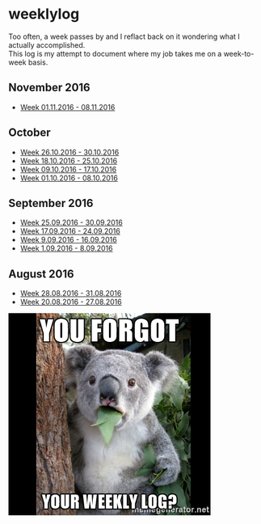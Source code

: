 # weeklylog
Too often, a week passes by and I reflact back on it wondering what I actually accomplished.
<br />This log is my attempt to document where my job takes me on a week-to-week basis.


## November 2016
- [Week 01.11.2016 - 08.11.2016](https://github.com/eyaltrabelsi/weeklylog/tree/master/data/2016/November/weeklog-01.11.2016_to_08.11.2016.md) 

## October
- [Week 26.10.2016 - 30.10.2016](https://github.com/eyaltrabelsi/weeklylog/tree/master/data/2016/October/weeklog-26.10.2016_to_31.10.2016.md)
- [Week 18.10.2016 - 25.10.2016](https://github.com/eyaltrabelsi/weeklylog/tree/master/data/2016/October/weeklog-18.10.2016_to_25.10.2016.md)
- [Week 09.10.2016 - 17.10.2016](https://github.com/eyaltrabelsi/weeklylog/tree/master/data/2016/October/weeklog-09.10.2016_to_17.10.2016.md) 
- [Week 01.10.2016 - 08.10.2016](https://github.com/eyaltrabelsi/weeklylog/tree/master/data/2016/October/weeklog-01.10.2016_to_08.10.2016.md) 

## September 2016
- [Week 25.09.2016 - 30.09.2016](https://github.com/eyaltrabelsi/weeklylog/tree/master/data/2016/September/weeklog-25.09.2016_to_30.09.2016.md) 
- [Week 17.09.2016 - 24.09.2016](https://github.com/eyaltrabelsi/weeklylog/tree/master/data/2016/September/weeklog-17.09.2016_to_24.09.2016.md) 
- [Week 9.09.2016 - 16.09.2016](https://github.com/eyaltrabelsi/weeklylog/tree/master/data/2016/September/weeklog-09.09.2016_to_16.09.2016.md) 
- [Week 1.09.2016 - 8.09.2016](https://github.com/eyaltrabelsi/weeklylog/tree/master/data/2016/September/weeklog-01.09.2016_to_08.09.2016.md) 

## August 2016
- [Week 28.08.2016 - 31.08.2016](https://github.com/eyaltrabelsi/weeklylog/tree/master/data/2016/August/weeklog-28.08.2016_to_31.08.2016.md)
- [Week 20.08.2016 - 27.08.2016](https://github.com/eyaltrabelsi/weeklylog/tree/master/data/2016/August/weeklog-20.08.2016_to_27.08.2016.md) 

![alt tag](weeklylog.jpg)
